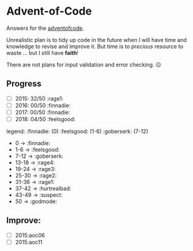 # Advent-of-Code

Answers for the [adventofcode](https://adventofcode.com).

Unrealistic plan is to tidy up code in the future when I will have time and knowledge to revise and improve it.
But time is to *precious* resource to waste ... but I still have **faith**!

There are not plans for input validation and error checking. :expressionless:

## Progress

- [ ] 2015: 32/50 :rage1:
- [ ] 2016: 00/50 :finnadie:
- [ ] 2017: 00/50 :finnadie:
- [ ] 2018: 04/50 :feelsgood:

legend:
:finnadie: (0) :feelsgood: (1-6) :goberserk: (7-12)

- 0     -> :finnadie:
- 1-6   -> :feelsgood:
- 7-12  -> :goberserk:
- 13-18 -> :rage4:
- 19-24 -> :rage3:
- 25-30 -> :rage2:
- 31-36 -> :rage1:
- 37-42 -> :hurtrealbad:
- 43-49 -> :suspect:
- 50    -> :godmode:

## Improve:

- [ ] 2015:aoc06
- [ ] 2015:aoc11
